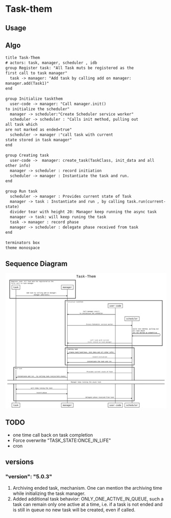 # Task-them

## Usage


## Algo
```
title Task-Them
# actors: task, manager, scheduler , idb
group Register task: "All Task muts be registered as the
first call to task manager"
  task -> manager: "Add task by calling add on manager:
manager.add(Task1)"
end

group Initialize taskthem
  user-code -> manager: "Call manager.init() 
to initialize the scheduler"
  manager -> scheduler:"Create Scheduler service worker"
  scheduler -> scheduler : "Calls init method, pulling out
all task which
are not marked as ended=true"
  scheduler -> manager :"call task with current 
state stored in task manager"
end

group Creating task
  user-code ->  manager: create_task(TaskClass, init_data and all other info)
  manager -> scheduler : record initiation
  scheduler -> manager : Instantiate the task and run.
end

group Run task
  scheduler -> manager : Provides current state of Task
  manager -> task : Instantiate and run , by calling task.run(current-state)
  divider tear with height 20: Manager keep running the async task
  manager -> task: will keep runing the task
  task -> manager : record phase
  manager -> scheduler : delegate phase received from task
end

terminators box
theme monospace
```

## Sequence Diagram
![Seq Diagram](./des/SequenceDiagram.svg)

## TODO 
* one time call back on task completion
* Force overwrite "TASK_STATE:ONCE_IN_LIFE"
* cron


## versions
### "version": "5.0.3"
1. Archiving ended task, mechanism. One can mention the archiving time while initializing the task manager.
2. Added additional task behavior: ONLY_ONE_ACTIVE_IN_QUEUE, such a task can remain only one active at a time, i.e. if a task is not ended and is still in queue no new task will be created, even if called.